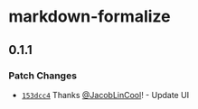 # markdown-formalize

## 0.1.1

### Patch Changes

- [`153dcc4`](https://github.com/JacobLinCool/markdown-formalize/commit/153dcc45e99954f2db2f17ae144bd2da4a156f5d) Thanks [@JacobLinCool](https://github.com/JacobLinCool)! - Update UI
